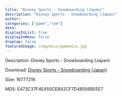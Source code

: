 ```yaml
---
title: "Disney Sports - Snowboarding (Japan)"
description: "Disney Sports - Snowboarding (Japan)"
author: 
categories: ["game","rom"]
date: 
displayInList: true
displayInMenu: false
dropCap: false
featuredImage: /img/miss/gamemiss.jpg
---
```


Description: Disney Sports - Snowboarding (Japan)

Download: <a style="text-decoration:underline;" href="https://mega.nz/#!zaIwCIYQ!Jia5tQYd_zEU0NB--xRtWKFNpRnRhm-47ZL_tEyTMzM" target = "_blank" rel = "nofollow" > Disney Sports - Snowboarding (Japan)</a>

Size: 16777216

MD5: E473C37F4E450CEB42CF7D48556B55E7


